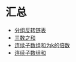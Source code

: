 # 汇总

* [分组反转链表](./LeetCode/25.md)
* [三数之和](./LeetCode/15.md)
* [连续子数组和为k的倍数](./LeetCode/523.md)
* [连续子数组和](./LeetCode/560.md)
